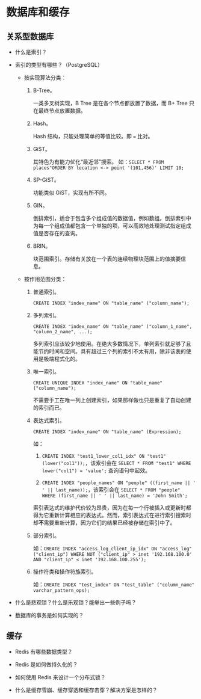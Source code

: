 # 数据库和缓存

## 关系型数据库

- 什么是索引？

- 索引的类型有哪些？（PostgreSQL）

  - 按实现算法分类：

     1. B-Tree。

        一类多叉树实现，B Tree 是在各个节点都放置了数据，而 B+ Tree 只在最终节点放置数据。

     2. Hash。

        Hash 结构，只能处理简单的等值比较。即 `=` 比对。

     3. GiST。

        其特色为有能力优化“最近邻”搜索。
        如：`SELECT * FROM places"ORDER BY location <-> point '(101,456)' LIMIT 10;`

     4. SP-GiST。

        功能类似 GiST，实现有所不同。

     5. GIN。

        倒排索引，适合于包含多个组成值的数据值，例如数组。倒排索引中为每一个组成值都包含一个单独的项，可以高效地处理测试指定组成值是否存在的查询。

     6. BRIN。

        块范围索引。存储有关放在一个表的连续物理块范围上的值摘要信息。

  - 按作用范围分类：

     1. 普通索引。

        `CREATE INDEX "index_name" ON "table_name" ("column_name");`

     2. 多列索引。

        `CREATE INDEX "index_name" ON "table_name" ("column_1_name", "column_2_name", ...);`

        多列索引应该较少地使用。在绝大多数情况下，单列索引就足够了且能节约时间和空间。具有超过三个列的索引不太有用，除非该表的使用是极端程式化的。

     3. 唯一索引。

        `CREATE UNIQUE INDEX "index_name" ON "table_name" ("column_name");`

        不需要手工在唯一列上创建索引，如果那样做也只是重复了自动创建的索引而已。

     4. 表达式索引。

        `CREATE INDEX "index_name" ON "table_name" (Expression);`

        如：
        1. `CREATE INDEX "test1_lower_col1_idx" ON "test1" (lower("col1"));`，该索引会在 `SELECT * FROM "test1" WHERE lower("col1") = 'value';` 查询语句中起效。

        2. `CREATE INDEX "people_names" ON "people" ((first_name || ' ' || last_name));`，该索引会在 `SELECT * FROM "people" WHERE (first_name || ' ' || last_name) = 'John Smith';`

        索引表达式的维护代价较为昂贵，因为在每一个行被插入或更新时都得为它重新计算相应的表达式。然而，索引表达式在进行索引搜索时却**不**需要重新计算，因为它们的结果已经被存储在索引中了。

     5. 部分索引。

        如：`CREATE INDEX "access_log_client_ip_idx" ON "access_log" ("client_ip") WHERE NOT ("client_ip" > inet '192.168.100.0' AND "client_ip" < inet '192.168.100.255');`

     6. 操作符类和操作符族索引。

        如：`CREATE INDEX "test_index" ON "test_table" ("column_name" varchar_pattern_ops);`

- 什么是悲观锁？什么是乐观锁？能举出一些例子吗？

- 数据库的事务是如何实现的？

## 缓存

- Redis 有哪些数据类型？

- Redis 是如何做持久化的？

- 如何使用 Redis 来设计一个分布式锁？

- 什么是缓存雪崩、缓存穿透和缓存击穿？解决方案是怎样的？
